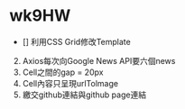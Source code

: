 # wk9HW
 - [] 利用CSS Grid修改Template
2. Axios每次向Google News API要六個news
3. Cell之間的gap = 20px
4. Cell內容只呈現urlTolmage
5. 繳交github連結與github page連結
